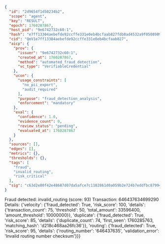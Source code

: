 ```json
{
  "id": "2d9654f1d50234b2",
  "scope": "agent",
  "key": "RESULT",
  "epoch": 1760287867,
  "host_pid": "9e6742732c60:1",
  "hash": "e7ff13304aebefde92ccffe331e0eb4bcfaab827fdb8ad4532a9f050898904d5",
  "cid": "QmV1e7ff13304aebefde92ccffe331e0eb4bcfaab827",
  "aicp": {
    "prov": {
      "issuer": "9e6742732c60:1",
      "created_at": 1760287867,
      "method": "automated_fraud_detection",
      "vc_type": "VerifiableCredential"
    },
    "ucon": {
      "usage_constraints": [
        "no_pii_export",
        "audit_required"
      ],
      "purpose": "fraud_detection_analysis",
      "enforcement": "mandatory"
    },
    "eval": {
      "confidence": 1.0,
      "evidence_count": 0,
      "review_status": "pending",
      "evaluated_at": 1760287867
    }
  },
  "sources": [],
  "edges": [],
  "metrics": {},
  "thresholds": {},
  "tags": [
    "fraud",
    "invalid_routing",
    "risk_critical"
  ],
  "sig": "c63d2e80f42e48687d07da5afce7c1102861d0a059b2e724b7eddfbc87994fe5"
}
```

Fraud detected: invalid_routing (score: 93)
Transaction: 646437634699290
Details: {'velocity': {'fraud_detected': True, 'risk_score': 100, 'details': {'transaction_count': 75, 'threshold': 50, 'total_amount': 33596400, 'amount_threshold': 10000000}}, 'duplicate': {'fraud_detected': True, 'risk_score': 85, 'details': {'duplicate_count': 74, 'first_seen': 1760285763, 'matching_hash': 'd218c468aa26fc36'}}, 'routing': {'fraud_detected': True, 'risk_score': 95, 'details': {'routing_number': '646437635', 'validation_error': 'Invalid routing number checksum'}}}